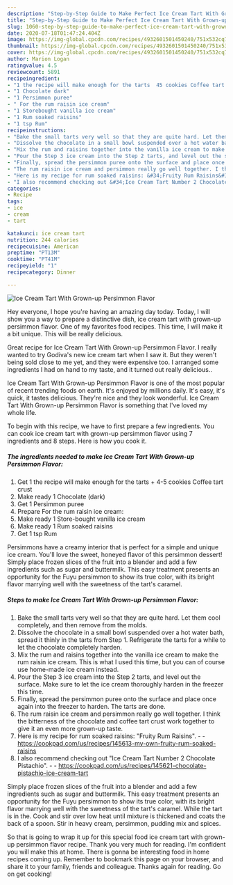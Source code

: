 ```yaml
---
description: "Step-by-Step Guide to Make Perfect Ice Cream Tart With Grown-up Persimmon Flavor"
title: "Step-by-Step Guide to Make Perfect Ice Cream Tart With Grown-up Persimmon Flavor"
slug: 1060-step-by-step-guide-to-make-perfect-ice-cream-tart-with-grown-up-persimmon-flavor
date: 2020-07-18T01:47:24.404Z
image: https://img-global.cpcdn.com/recipes/4932601501450240/751x532cq70/ice-cream-tart-with-grown-up-persimmon-flavor-recipe-main-photo.jpg
thumbnail: https://img-global.cpcdn.com/recipes/4932601501450240/751x532cq70/ice-cream-tart-with-grown-up-persimmon-flavor-recipe-main-photo.jpg
cover: https://img-global.cpcdn.com/recipes/4932601501450240/751x532cq70/ice-cream-tart-with-grown-up-persimmon-flavor-recipe-main-photo.jpg
author: Marion Logan
ratingvalue: 4.5
reviewcount: 5891
recipeingredient:
- "1 the recipe will make enough for the tarts  45 cookies Coffee tart crust"
- "1 Chocolate dark"
- "1 Persimmon puree"
- " For the rum raisin ice cream"
- "1 Storebought vanilla ice cream"
- "1 Rum soaked raisins"
- "1 tsp Rum"
recipeinstructions:
- "Bake the small tarts very well so that they are quite hard. Let them cool completely, and then remove from the molds."
- "Dissolve the chocolate in a small bowl suspended over a hot water bath, spread it thinly in the tarts from Step 1. Refrigerate the tarts for a while to let the chocolate completely harden."
- "Mix the rum and raisins together into the vanilla ice cream to make the rum raisin ice cream. This is what I used this time, but you can of course use home-made ice cream instead."
- "Pour the Step 3 ice cream into the Step 2 tarts, and level out the surface. Make sure to let the ice cream thoroughly harden in the freezer this time."
- "Finally, spread the persimmon puree onto the surface and place once again into the freezer to harden. The tarts are done."
- "The rum raisin ice cream and persimmon really go well together. I think the bitterness of the chocolate and coffee tart crust work together to give it an even more grown-up taste."
- "Here is my recipe for rum soaked raisins: &#34;Fruity Rum Raisins&#34;.  https://cookpad.com/us/recipes/145613-my-own-fruity-rum-soaked-raisins"
- "I also recommend checking out &#34;Ice Cream Tart Number 2 Chocolate Pistachio&#34;.  https://cookpad.com/us/recipes/145621-chocolate-pistachio-ice-cream-tart"
categories:
- Recipe
tags:
- ice
- cream
- tart

katakunci: ice cream tart 
nutrition: 244 calories
recipecuisine: American
preptime: "PT13M"
cooktime: "PT41M"
recipeyield: "1"
recipecategory: Dinner

---
```



![Ice Cream Tart With Grown-up Persimmon Flavor](https://img-global.cpcdn.com/recipes/4932601501450240/751x532cq70/ice-cream-tart-with-grown-up-persimmon-flavor-recipe-main-photo.jpg)

Hey everyone, I hope you're having an amazing day today. Today, I will show you a way to prepare a distinctive dish, ice cream tart with grown-up persimmon flavor. One of my favorites food recipes. This time, I will make it a bit unique. This will be really delicious.

Great recipe for Ice Cream Tart With Grown-up Persimmon Flavor. I really wanted to try Godiva&#39;s new ice cream tart when I saw it. But they weren&#39;t being sold close to me yet, and they were expensive too. I arranged some ingredients I had on hand to my taste, and it turned out really delicious..

Ice Cream Tart With Grown-up Persimmon Flavor is one of the most popular of recent trending foods on earth. It's enjoyed by millions daily. It's easy, it's quick, it tastes delicious. They're nice and they look wonderful. Ice Cream Tart With Grown-up Persimmon Flavor is something that I've loved my whole life.


To begin with this recipe, we have to first prepare a few ingredients. You can cook ice cream tart with grown-up persimmon flavor using 7 ingredients and 8 steps. Here is how you cook it.

<!--inarticleads1-->

##### The ingredients needed to make Ice Cream Tart With Grown-up Persimmon Flavor:

1. Get 1 the recipe will make enough for the tarts + 4-5 cookies Coffee tart crust
1. Make ready 1 Chocolate (dark)
1. Get 1 Persimmon puree
1. Prepare  For the rum raisin ice cream:
1. Make ready 1 Store-bought vanilla ice cream
1. Make ready 1 Rum soaked raisins
1. Get 1 tsp Rum


Persimmons have a creamy interior that is perfect for a simple and unique ice cream. You&#39;ll love the sweet, honeyed flavor of this persimmon dessert! Simply place frozen slices of the fruit into a blender and add a few ingredients such as sugar and buttermilk. This easy treatment presents an opportunity for the Fuyu persimmon to show its true color, with its bright flavor marrying well with the sweetness of the tart&#39;s caramel. 

<!--inarticleads2-->

##### Steps to make Ice Cream Tart With Grown-up Persimmon Flavor:

1. Bake the small tarts very well so that they are quite hard. Let them cool completely, and then remove from the molds.
1. Dissolve the chocolate in a small bowl suspended over a hot water bath, spread it thinly in the tarts from Step 1. Refrigerate the tarts for a while to let the chocolate completely harden.
1. Mix the rum and raisins together into the vanilla ice cream to make the rum raisin ice cream. This is what I used this time, but you can of course use home-made ice cream instead.
1. Pour the Step 3 ice cream into the Step 2 tarts, and level out the surface. Make sure to let the ice cream thoroughly harden in the freezer this time.
1. Finally, spread the persimmon puree onto the surface and place once again into the freezer to harden. The tarts are done.
1. The rum raisin ice cream and persimmon really go well together. I think the bitterness of the chocolate and coffee tart crust work together to give it an even more grown-up taste.
1. Here is my recipe for rum soaked raisins: &#34;Fruity Rum Raisins&#34;. -  - https://cookpad.com/us/recipes/145613-my-own-fruity-rum-soaked-raisins
1. I also recommend checking out &#34;Ice Cream Tart Number 2 Chocolate Pistachio&#34;. -  - https://cookpad.com/us/recipes/145621-chocolate-pistachio-ice-cream-tart


Simply place frozen slices of the fruit into a blender and add a few ingredients such as sugar and buttermilk. This easy treatment presents an opportunity for the Fuyu persimmon to show its true color, with its bright flavor marrying well with the sweetness of the tart&#39;s caramel. While the tart is in the. Cook and stir over low heat until mixture is thickened and coats the back of a spoon. Stir in heavy cream, persimmon, pudding mix and spices. 

So that is going to wrap it up for this special food ice cream tart with grown-up persimmon flavor recipe. Thank you very much for reading. I'm confident you will make this at home. There is gonna be interesting food in home recipes coming up. Remember to bookmark this page on your browser, and share it to your family, friends and colleague. Thanks again for reading. Go on get cooking!
